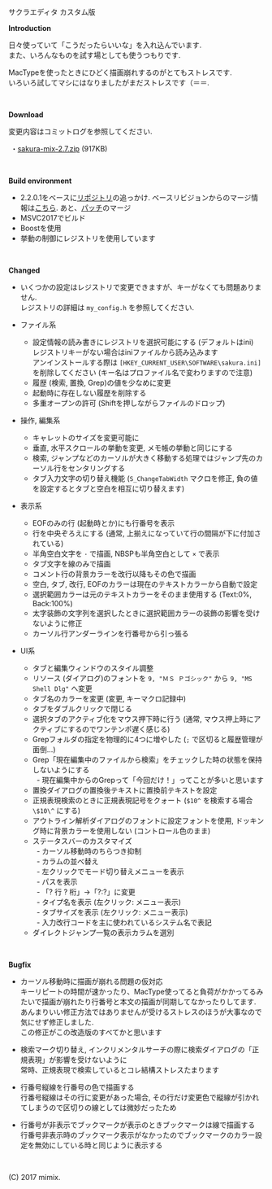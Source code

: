 サクラエディタ カスタム版  

**Introduction**  

日々使っていて「こうだったらいいな」を入れ込んでいます.  
また、いろんなものを試す場としても使うつもりです.  

MacTypeを使ったときにひどく描画崩れするのがとてもストレスです.  
いろいろ試してマシにはなりましたがまだストレスです（＝＝.  

<br>

**Download**  

変更内容はコミットログを参照してください.  

 ・[sakura-mix-2.7.zip](http://mimix.sakura.ne.jp/release/sakura-mix-2.7.zip) (917KB)  

<br>

**Build environment**  
+ 2.2.0.1をベースに[リポジトリ](http://svn.code.sf.net/p/sakura-editor/code/sakura/trunk2)の追っかけ. ベースリビジョンからのマージ情報は[こちら](https://github.com/mimix33/sakura2201c/blob/master/changes_from_r4011.txt). あと、[パッチ](https://sourceforge.net/p/sakura-editor/patchunicode/)のマージ  
+ MSVC2017でビルド  
+ Boostを使用  
+ 挙動の制御にレジストリを使用しています  

<br>

**Changed**  
+ いくつかの設定はレジストリで変更できますが、キーがなくても問題ありません.  
  レジストリの詳細は `my_config.h` を参照してください.  

+ ファイル系
  - 設定情報の読み書きにレジストリを選択可能にする (デフォルトはini)  
    レジストリキーがない場合はiniファイルから読み込みます  
    アンインストールする際は `[HKEY_CURRENT_USER\SOFTWARE\sakura.ini]` を削除してください (キー名はプロファイル名で変わりますので注意)  
  - 履歴 (検索, 置換, Grep)の値を少なめに変更  
  - 起動時に存在しない履歴を削除する  
  - 多重オープンの許可 (Shiftを押しながらファイルのドロップ)  

+ 操作, 編集系
  - キャレットのサイズを変更可能に  
  - 垂直, 水平スクロールの挙動を変更, メモ帳の挙動と同じにする  
  - 検索, ジャンプなどのカーソルが大きく移動する処理ではジャンプ先のカーソル行をセンタリングする  
  - タブ入力文字の切り替え機能 (`S_ChangeTabWidth` マクロを修正, 負の値を設定するとタブと空白を相互に切り替えます)  

+ 表示系
  - EOFのみの行 (起動時とか)にも行番号を表示  
  - 行を中央ぞろえにする (通常, 上揃えになっていて行の間隔が下に付加されている)  
  - 半角空白文字を `･` で描画, NBSPも半角空白として `×` で表示  
  - タブ文字を線のみで描画  
  - コメント行の背景カラーを改行以降もその色で描画  
  - 空白, タブ, 改行, EOFのカラーは現在のテキストカラーから自動で設定  
  - 選択範囲カラーは元のテキストカラーをそのまま使用する (Text:0%, Back:100%)  
  - 太字装飾の文字列を選択したときに選択範囲カラーの装飾の影響を受けないように修正  
  - カーソル行アンダーラインを行番号から引っ張る  

+ UI系
  - タブと編集ウィンドウのスタイル調整  
  - リソース (ダイアログ)のフォントを `9, "ＭＳ Ｐゴシック"` から `9, "MS Shell Dlg"` へ変更  
  - タブ名のカラーを変更 (変更, キーマクロ記録中)  
  - タブをダブルクリックで閉じる  
  - 選択タブのアクティブ化をマウス押下時に行う (通常, マウス押上時にアクティブにするのでワンテンポ遅く感じる)  
  - Grepフォルダの指定を物理的に4つに増やした (`;` で区切ると履歴管理が面倒…)  
  - Grep「現在編集中のファイルから検索」をチェックした時の状態を保持しないようにする  
    \- 現在編集中からのGrepって「今回だけ！」ってことが多いと思います  
  - 置換ダイアログの置換後テキストに置換前テキストを設定  
  - 正規表現検索のときに正規表現記号をクォート (`$10^` を検索する場合 `\$10\^` にする)  
  - アウトライン解析ダイアログのフォントに設定フォントを使用, ドッキング時に背景カラーを使用しない (コントロール色のまま)  
  - ステータスバーのカスタマイズ  
    \- カーソル移動時のちらつき抑制  
    \- カラムの並べ替え  
    \- 左クリックでモード切り替えメニューを表示  
    \- パスを表示  
    \- 「? 行 ? 桁」→「?:?」に変更  
    \- タイプ名を表示 (左クリック: メニュー表示)  
    \- タブサイズを表示 (左クリック: メニュー表示)  
    \- 入力改行コードを主に使われているシステム名で表記  
  - ダイレクトジャンプ一覧の表示カラムを選別  

<br>

**Bugfix**  
+ カーソル移動時に描画が崩れる問題の仮対応  
  キーリピートの時間が速かったり、MacType使ってると負荷がかかってるみたいで描画が崩れたり行番号と本文の描画が同期してなかったりしてます.  
  あんまりいい修正方法ではありませんが受けるストレスのほうが大事なので気にせず修正しました.  
  この修正がこの改造版のすべてかと思います

+ 検索マーク切り替え, インクリメンタルサーチの際に検索ダイアログの「正規表現」が影響を受けないように  
  常時、正規表現で検索しているとコレ結構ストレスたまります  

+ 行番号縦線を行番号の色で描画する  
  行番号縦線はその行に変更があった場合, その行だけ変更色で縦線が引かれてしまうので区切りの線としては微妙だったため

+ 行番号が非表示でブックマークが表示のときブックマークは線で描画する  
  行番号非表示時のブックマーク表示がなかったのでブックマークのカラー設定を無効にしている時と同じように表示する

<br>


(C) 2017 mimix.
